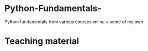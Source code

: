 # Python-Fundamentals-
Python fundamentals from various courses online + some of my own 

# Teaching material
